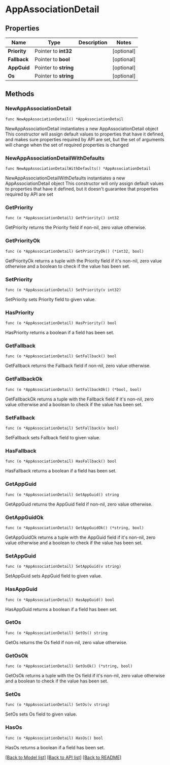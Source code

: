 # AppAssociationDetail

## Properties

Name | Type | Description | Notes
------------ | ------------- | ------------- | -------------
**Priority** | Pointer to **int32** |  | [optional] 
**Fallback** | Pointer to **bool** |  | [optional] 
**AppGuid** | Pointer to **string** |  | [optional] 
**Os** | Pointer to **string** |  | [optional] 

## Methods

### NewAppAssociationDetail

`func NewAppAssociationDetail() *AppAssociationDetail`

NewAppAssociationDetail instantiates a new AppAssociationDetail object
This constructor will assign default values to properties that have it defined,
and makes sure properties required by API are set, but the set of arguments
will change when the set of required properties is changed

### NewAppAssociationDetailWithDefaults

`func NewAppAssociationDetailWithDefaults() *AppAssociationDetail`

NewAppAssociationDetailWithDefaults instantiates a new AppAssociationDetail object
This constructor will only assign default values to properties that have it defined,
but it doesn't guarantee that properties required by API are set

### GetPriority

`func (o *AppAssociationDetail) GetPriority() int32`

GetPriority returns the Priority field if non-nil, zero value otherwise.

### GetPriorityOk

`func (o *AppAssociationDetail) GetPriorityOk() (*int32, bool)`

GetPriorityOk returns a tuple with the Priority field if it's non-nil, zero value otherwise
and a boolean to check if the value has been set.

### SetPriority

`func (o *AppAssociationDetail) SetPriority(v int32)`

SetPriority sets Priority field to given value.

### HasPriority

`func (o *AppAssociationDetail) HasPriority() bool`

HasPriority returns a boolean if a field has been set.

### GetFallback

`func (o *AppAssociationDetail) GetFallback() bool`

GetFallback returns the Fallback field if non-nil, zero value otherwise.

### GetFallbackOk

`func (o *AppAssociationDetail) GetFallbackOk() (*bool, bool)`

GetFallbackOk returns a tuple with the Fallback field if it's non-nil, zero value otherwise
and a boolean to check if the value has been set.

### SetFallback

`func (o *AppAssociationDetail) SetFallback(v bool)`

SetFallback sets Fallback field to given value.

### HasFallback

`func (o *AppAssociationDetail) HasFallback() bool`

HasFallback returns a boolean if a field has been set.

### GetAppGuid

`func (o *AppAssociationDetail) GetAppGuid() string`

GetAppGuid returns the AppGuid field if non-nil, zero value otherwise.

### GetAppGuidOk

`func (o *AppAssociationDetail) GetAppGuidOk() (*string, bool)`

GetAppGuidOk returns a tuple with the AppGuid field if it's non-nil, zero value otherwise
and a boolean to check if the value has been set.

### SetAppGuid

`func (o *AppAssociationDetail) SetAppGuid(v string)`

SetAppGuid sets AppGuid field to given value.

### HasAppGuid

`func (o *AppAssociationDetail) HasAppGuid() bool`

HasAppGuid returns a boolean if a field has been set.

### GetOs

`func (o *AppAssociationDetail) GetOs() string`

GetOs returns the Os field if non-nil, zero value otherwise.

### GetOsOk

`func (o *AppAssociationDetail) GetOsOk() (*string, bool)`

GetOsOk returns a tuple with the Os field if it's non-nil, zero value otherwise
and a boolean to check if the value has been set.

### SetOs

`func (o *AppAssociationDetail) SetOs(v string)`

SetOs sets Os field to given value.

### HasOs

`func (o *AppAssociationDetail) HasOs() bool`

HasOs returns a boolean if a field has been set.


[[Back to Model list]](../README.md#documentation-for-models) [[Back to API list]](../README.md#documentation-for-api-endpoints) [[Back to README]](../README.md)



